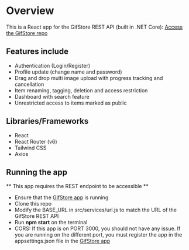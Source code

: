 # Overview

This is a React app for the GifStore REST API (built in .NET Core): [Access the GifStore repo](https://github.com/salisuwy/GifStore)

## Features include
- Authentication (Login/Register)
- Profile update (change name and password)
- Drag and drop multi image upload with progress tracking and cancellation
- Item renaming, tagging, deletion and access restriction
- Dashboard with search feature
- Unrestricted access to items marked as public

## Libraries/Frameworks
- React
- React Router (v6)
- Tailwind CSS
- Axios

## Running the app

** This app requires the REST endpoint to be accessible **

- Ensure that the [GifStore app](https://github.com/salisuwy/GifStore) is running
- Clone this repo
- Modify the BASE_URL in src/services/url.js to match the URL of the GifStore REST API
- Run **npm start** on the terminal
- CORS: If this app is on PORT 3000, you should not have any issue. If you are running on the different port, you must register the app in the appsettings.json file in the [GifStore app](https://github.com/salisuwy/GifStore)


